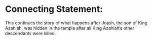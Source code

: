 # Connecting Statement:

This continues the story of what happens after Joash, the son of King Azahiah, was hidden in the temple after all King Azahiah’s other descendants were killed.
